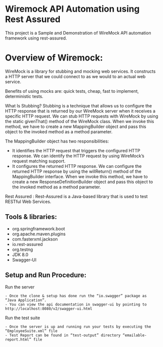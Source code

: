 # Wiremock API Automation using Rest Assured 

This project is a Sample and Demonstration of WireMock API automation framework using rest-assured.


Overview of Wiremock:
==================
WireMock is a library for stubbing and mocking web services. 
It constructs a HTTP server that we could connect to as we would to an actual web service.

Benefits of using mocks are: quick tests, cheap, fast to implement, deterministic tests.

What Is Stubbing?
Stubbing is a technique that allows us to configure the HTTP response that is returned by our WireMock server when it receives a specific HTTP request. We can stub HTTP requests with WireMock by using the static givenThat() method of the WireMock class. 
When we invoke this method, we have to create a new MappingBuilder object and pass this object to the invoked method as a method parameter. 

The MappingBuilder object has two responsibilities:

- It identifies the HTTP request that triggers the configured HTTP response. We can identify the HTTP request by using WireMock’s request matching support.
- It configures the returned HTTP response. We can configure the returned HTTP response by using the willReturn() method of the MappingBuilder interface. When we invoke this method, we have to create a new ResponseDefinitionBuilder object and pass this object to the invoked method as a method parameter.

Rest Assured : Rest-Assured is a Java-based library that is used to test RESTful Web Services. 

## Tools & libraries:


- org.springframework.boot 
- org.apache.maven.plugins
- com.fasterxml.jackson
- io.rest-assured
- org.testng
- JDK 8.0
- Swagger-UI


## Setup and Run Procedure:

Run the server

	- Once the clone & setup has done run the “io.swagger” package as “Java Application”.
	- You can view the api documentation in swagger-ui by pointing to http://localhost:8080/v2/swagger-ui.html

Run the test suite

	- Once the server is up and running run your tests by executing the “EmployeeSuite.xml” file
	- Test Report can be found in “test-output” directory “emailable-report.html” file

